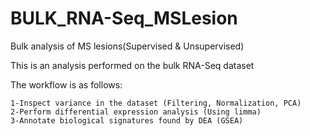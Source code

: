 # BULK_RNA-Seq_MSLesion

Bulk analysis of MS lesions(Supervised & Unsupervised)

This is an analysis performed on the bulk RNA-Seq dataset

The workflow is as follows:

	1-Inspect variance in the dataset (Filtering, Normalization, PCA)
	2-Perform differential expression analysis (Using limma)
	3-Annotate biological signatures found by DEA (GSEA)
